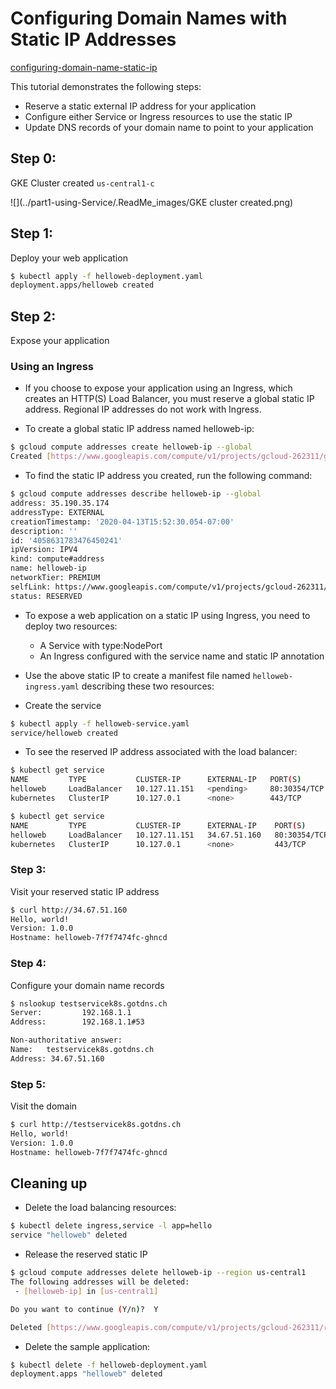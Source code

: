 # Configuring Domain Names with Static IP Addresses

[configuring-domain-name-static-ip](https://cloud.google.com/kubernetes-engine/docs/tutorials/configuring-domain-name-static-ip)

This tutorial demonstrates the following steps:

- Reserve a static external IP address for your application
- Configure either Service or Ingress resources to use the static IP
- Update DNS records of your domain name to point to your application


## Step 0:
GKE Cluster created `us-central1-c	`

![](../part1-using-Service/.ReadMe_images/GKE cluster created.png)

## Step 1: 

Deploy your web application

```bash
$ kubectl apply -f helloweb-deployment.yaml
deployment.apps/helloweb created
```

## Step 2: 

Expose your application

### Using an Ingress
- If you choose to expose your application using an Ingress, 
which creates an HTTP(S) Load Balancer, you must reserve a global static IP address. Regional IP addresses do not work with Ingress.

- To create a global static IP address named helloweb-ip:
  

```bash
$ gcloud compute addresses create helloweb-ip --global
Created [https://www.googleapis.com/compute/v1/projects/gcloud-262311/global/addresses/helloweb-ip].
```
  
- To find the static IP address you created, run the following command:
 
```bash
$ gcloud compute addresses describe helloweb-ip --global
address: 35.190.35.174
addressType: EXTERNAL
creationTimestamp: '2020-04-13T15:52:30.054-07:00'
description: ''
id: '4058631783476450241'
ipVersion: IPV4
kind: compute#address
name: helloweb-ip
networkTier: PREMIUM
selfLink: https://www.googleapis.com/compute/v1/projects/gcloud-262311/global/addresses/helloweb-ip
status: RESERVED
```

- To expose a web application on a static IP using Ingress, you need to deploy two resources:
    - A Service with type:NodePort
    - An Ingress configured with the service name and static IP annotation

- Use the above static IP to create a manifest file named `helloweb-ingress.yaml` describing these two resources:
  

- Create the service

```bash
$ kubectl apply -f helloweb-service.yaml
service/helloweb created
```

- To see the reserved IP address associated with the load balancer:
  
```bash
$ kubectl get service
NAME         TYPE           CLUSTER-IP      EXTERNAL-IP   PORT(S)        AGE
helloweb     LoadBalancer   10.127.11.151   <pending>     80:30354/TCP   36s
kubernetes   ClusterIP      10.127.0.1      <none>        443/TCP        73m

$ kubectl get service
NAME         TYPE           CLUSTER-IP      EXTERNAL-IP    PORT(S)        AGE
helloweb     LoadBalancer   10.127.11.151   34.67.51.160   80:30354/TCP   99s
kubernetes   ClusterIP      10.127.0.1      <none>         443/TCP        74m
```

### Step 3: 

Visit your reserved static IP address

```bash
$ curl http://34.67.51.160           
Hello, world!
Version: 1.0.0
Hostname: helloweb-7f7f7474fc-ghncd
```

### Step 4:

Configure your domain name records
```bash
$ nslookup testservicek8s.gotdns.ch                       
Server:         192.168.1.1
Address:        192.168.1.1#53

Non-authoritative answer:
Name:   testservicek8s.gotdns.ch
Address: 34.67.51.160
```

### Step 5:
Visit the domain

```bash
$ curl http://testservicek8s.gotdns.ch                       
Hello, world!
Version: 1.0.0
Hostname: helloweb-7f7f7474fc-ghncd
```

## Cleaning up

- Delete the load balancing resources:
  
```bash
$ kubectl delete ingress,service -l app=hello
service "helloweb" deleted
```

- Release the reserved static IP

```bash
$ gcloud compute addresses delete helloweb-ip --region us-central1
The following addresses will be deleted:
 - [helloweb-ip] in [us-central1]

Do you want to continue (Y/n)?  Y

Deleted [https://www.googleapis.com/compute/v1/projects/gcloud-262311/regions/us-central1/addresses/helloweb-ip].
```

- Delete the sample application:
  
```bash
$ kubectl delete -f helloweb-deployment.yaml
deployment.apps "helloweb" deleted
```